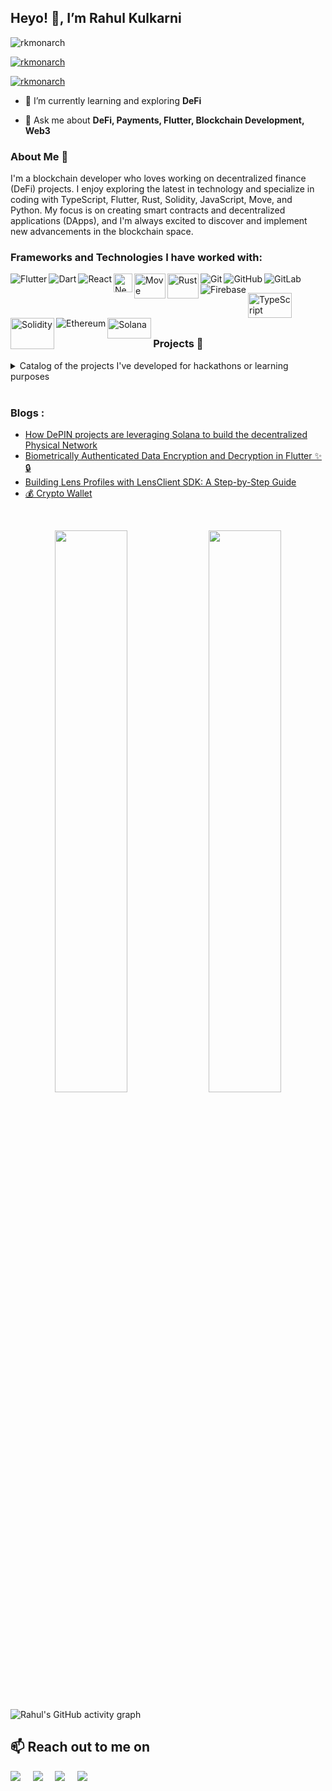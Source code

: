 ## Heyo! 👋, I’m Rahul Kulkarni

<p align="left"> <img src="https://komarev.com/ghpvc/?username=rkmonarch&label=Profile%20views&color=0e75b6&style=flat" alt="rkmonarch" /> </p>

<p align="left"> <a href="https://github.com/ryo-ma/github-profile-trophy"><img src="https://github-profile-trophy.vercel.app/?username=rkmonarch" alt="rkmonarch" /></a> </p>

<p align="left"> <a href="https://twitter.com/0xrahulk" target="blank"><img src="https://img.shields.io/twitter/follow/0xrahulk?logo=twitter&style=for-the-badge" alt="rkmonarch" /></a> </p>

- 🌱 I’m currently learning and exploring **DeFi**

- 💬 Ask me about **DeFi, Payments, Flutter, Blockchain Development, Web3**

### About Me 🚀

I'm a blockchain developer who loves working on decentralized finance (DeFi) projects. I enjoy exploring the latest in technology and specialize in coding with TypeScript, Flutter, Rust, Solidity, JavaScript, Move, and Python. My focus is on creating smart contracts and decentralized applications (DApps), and I'm always excited to discover and implement new advancements in the blockchain space.

### Frameworks and Technologies I have worked with:

<img align="left" alt="Flutter" src="https://img.shields.io/badge/Flutter%20-%2302569B.svg?&style=for-the-badge&logo=Flutter&logoColor=white" />
<img align="left" alt="Dart" src="https://img.shields.io/badge/dart-%230175C2.svg?&style=for-the-badge&logo=dart&logoColor=white"/>
<img align="left" alt="React" src="https://img.shields.io/badge/react%20-%2320232a.svg?&style=for-the-badge&logo=react&logoColor=%2361DAFB"/>
<img align="left" alt="Next" height="30" width="30" src="https://github.com/rkmonarch/rkmonarch/assets/89126159/c688c6c0-9e52-4936-9fac-49006ff13569"/>
<img align="left" alt="Move" width="50" height="40" src="https://github.com/rkmonarch/rkmonarch/assets/89126159/e8d0e6dc-a296-4f2a-a86c-71b4755608b5?"/>
<img align="left" alt="Rust" width="50" height="40" src="https://github.com/rkmonarch/rkmonarch/assets/89126159/dbe29f47-c40a-4423-9e3f-260d8303396c"/>

 <img align="left" alt="Git" src="https://img.shields.io/badge/git%20-%23F05033.svg?&style=for-the-badge&logo=git&logoColor=white"/>
    <img align="left" alt="GitHub" src="https://img.shields.io/badge/github%20-%23121011.svg?&style=for-the-badge&logo=github&logoColor=white"/>
    <img align="left" alt="GitLab" src="https://img.shields.io/badge/gitlab%20-%23181717.svg?&style=for-the-badge&logo=gitlab&logoColor=white"/>
    <img align="left" alt="Firebase" src="https://img.shields.io/badge/firebase%20-%23039BE5.svg?&style=for-the-badge&logo=firebase"/>
    <p>&nbsp;</p>
    <img align="left" height="40" width="70" alt="TypeScript" src="https://github.com/rkmonarch/rkmonarch/assets/89126159/6b3b3dcb-2547-411e-8152-b193100aa2a7"/> 
     <img align="left"  alt="Solidity" width="70" height="50" src="https://bitcoin.co.uk/wp-content/uploads/2018/07/1200px-Solidity_logo.svg-1024x1024-300x300.png"/>
    <img align="left" alt="Ethereum" src="https://img.shields.io/badge/Ethereum-3C3C3D?style=for-the-badge&logo=Ethereum&logoColor=white"/>
    <img align="left" alt="Solana" width="70" height="33"  src="https://cdn.coingape.com/wp-content/uploads/2021/07/30192233/solana.jpg"/>
    
<p>&nbsp;</p>
<br>

### Projects 🌱

<details>
	<summary> Catalog of the projects I've developed for hackathons or learning purposes</summary>

| Name | Description | Source Code | Deployed at | Built at |
|:----:|:------------|:----:|:-----------:|:----:|
| SyncX | Make the most of your time and audience Manage and monetise all your interactions. Host 1:1 sessions and webinars, answer queries, sell digital products and more. | [Repo](https://github.com/rkmonarch/SyncX) | [Vercel](https://syncx.vercel.app/) | 🏅[HackFS 2023](https://ethglobal.com/events/hackfs2023)
| Rigel Finance | A decentralized vault management protocol that enables anyone to create vaults. Create and deploy their own strategy, or join an existing vault and start earning yield on their capital. |  | | Aptos Winter School
| Pay . App | Simple Elegant Smooth - A Payment Application that makes all your payments hassle go away | [Repo](https://github.com/fetcchX/pay-wallet/)| [Framer](https://pay-dot.xyz/) | [Fetcch](https://fetcch.xyz/)
| Finn | Finn is a Web3 version of smallcase with token investment UX improvement in the DeFi space. Instead of micro-management of the portfolio, we provide a simple interface to create a bucket of tokens and invest in them in a single transaction. | [Repo](https://github.com/neel-ds/finn) |  | 🏅[EthIndia 2023](https://devfolio.co/projects/finn-6e20)
| DevJam | A tokenized platform of event streaming for gamers, artist & creators| [Repo](https://github.com/senali-d/DevJam) | [Vercel](https://dev-jam-huddle.vercel.app/) | [VideoJAM](https://devfolio.co/projects/devjam-2706)
| Crypto Wallet | Non custodial wallet created in flutter for EVM based chains. | [Repo](https://github.com/rkmonarch/crypto_wallet) | | 
| Lens-Client example | The repository is a demonstration of how to use the Lens client SDK. It provides a practical showcase of integrating the Lens Protocol into your applications using the provided client SDK. | [Repo](https://github.com/rkmonarch/lensclient-example)
| Aptos Pay | Request payments on Aptos by scanning the QR code, easy to use and sessions based management | [Repo](https://github.com/rkmonarch/Aptos-Pay)
| TokenX | It provides an interactive no-code platform that allows users to create a NFT collection on XDC network. TokenX empowers creators to build thriving web3 communities on XDC network. We desire to provide a launchpad that simplifies community, monetization, and growth. It also provides a developer tool to airdrop NFTs in batches just by providing a recipients list. This is powerful and enhances the adaptability of an easy-to-go launchpad. | [Repo](https://github.com/vrajdesai78/TokenX) | [Vercel](https://token-xdc.vercel.app/) | 🏅[dApp-A-thon Season 2](https://devpost.com/software/tokenx)
| RouteX | Ensuring authenticity, elevating supply chain operations: Provenance powered by RouteX | [Repo](https://github.com/neel-ds/route-x) | [Vercel](https://route-x.vercel.app/) | 🏅[Web3Apps](https://devpost.com/software/routex-ak1jf2)
| FitChain | Empower your fitness journey with the decentralized fitness platform | [Repo](https://github.com/neel-ds/fitChain) | [Vercel](https://fitchain.vercel.app/) | 🏅[HackFit 2](https://devpost.com/software/fitchain)
| Ocean Dive | Deep, Dive & Discover| [Repo](https://github.com/vrajdesai78/Ocean-Dive) |  | 🏅[DeepDiveHacks](https://devpost.com/software/ocean-drive)
| Sol Share | To make transactions with benefit of saving the contacts and getting NFTs as reward.| [Repo](https://github.com/rkmonarch/sol-share) | | 🏅[Hack-A-Miners](https://devfolio.co/projects/sol-share-d965)
| Sonate | Sonate is a Web3 version of Linktree with on-chain features. You can create your social profile easily, and it will provide badges to your profile based on your on-chain activities and also show your top NFTs that you hold. You can flex your social profile with your audience by sharing a profile link, and you can receive tips directly in your wallet. | [Repo](https://github.com/neel-ds/sonate) | [Vercel](https://sonate.vercel.app/) | 🏅[Hyperdrive](https://dorahacks.io/buidl/7656)
		 
</details>

<br>

### Blogs :

- <a href="https://medium.com/@rkmonarch/how-depin-projects-are-leveraging-solana-to-build-the-decentralized-physical-network-c129db29db48">How DePIN projects are leveraging Solana to build the decentralized Physical Network</a>
- <a href="https://medium.com/@rkmonarch/biometrically-authenticated-data-encryption-and-decryption-in-flutter-ea1a4b4526e">Biometrically Authenticated Data Encryption and Decryption in Flutter ✨🔒</a>
- <a href="https://medium.com/@rkmonarch/building-lens-profiles-with-lensclient-sdk-a-step-by-step-guide-b65bfae688a2">Building Lens Profiles with LensClient SDK: A Step-by-Step Guide</a>
- <a href="https://medium.com/@rkmonarch/crypto-wallet-65595331ea54">💰 Crypto Wallet</a>

<br>

<p align="center">
  <img width="48%" src="https://github-readme-stats.vercel.app/api?username=rkmonarch&show_icons=true&hide_border=true&theme=radical" />
  <img width="48%" src="https://github-readme-streak-stats.herokuapp.com/?user=rkmonarch&hide_border=true&theme=radical" />
</p>

![Rahul's GitHub activity graph](https://activity-graph.herokuapp.com/graph?username=rkmonarch&hide_border=true&theme=redical)

<h2>📫 Reach out to me on</h2>
<p>
  <a target="_blank"href="https://www.linkedin.com/in/0xrahul/"><img src="https://img.shields.io/badge/linkedin-%230077B5.svg?&style=for-the-badge&logo=linkedin&logoColor=white" /></a>&nbsp;&nbsp;&nbsp;&nbsp;
  <a target="_blank"href="https://twitter.com/0xrahulk"><img src="https://img.shields.io/badge/twitter-%231DA1F2.svg?&style=for-the-badge&logo=twitter&logoColor=white" /></a>&nbsp;&nbsp;&nbsp;&nbsp;
  <a href="mailto:rkweb3.00@gmail.com?subject=Hello%Rahul,%20From%20Github"><img src="https://img.shields.io/badge/gmail-%23D14836.svg?&style=for-the-badge&logo=gmail&logoColor=white" /></a>&nbsp;&nbsp;&nbsp;&nbsp;
  <a href="https://www.instagram.com/rahulll.24/"><img src="https://img.shields.io/badge/Instagram-E4405F?style=for-the-badge&logo=instagram&logoColor=white" /></a>&nbsp;&nbsp;&nbsp;&nbsp;
</p>



<!---
rkmonarch/rkmonarch is a ✨ special ✨ repository because its `README.md` (this file) appears on your GitHub profile.
You can click the Preview link to take a look at your changes.
--->
